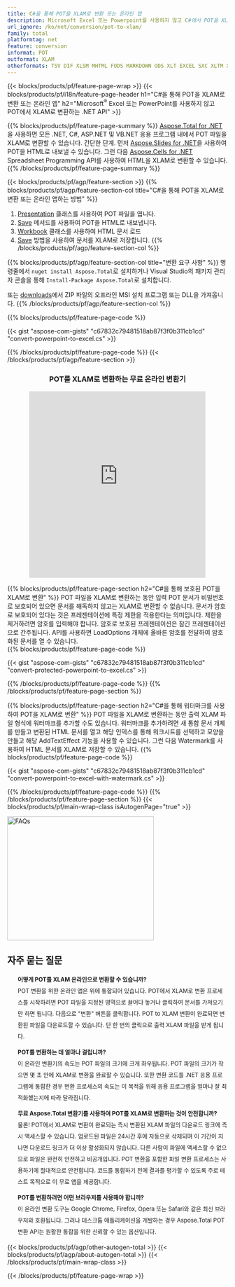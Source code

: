 ```yaml
---
title: C#을 통해 POT을 XLAM로 변환 또는 온라인 앱
description: Microsoft Excel 또는 Powerpoint를 사용하지 않고 C#에서 POT을 XLAM로 변환 또는 온라인. 코드를 통합하기 전에 무료 POT to XLAM 온라인 변환기를 빠르게 테스트하십시오. 또는 무료 온라인 변환기 사용
url_ignore: /ko/net/conversion/pot-to-xlam/
family: total
platformtag: net
feature: conversion
informat: POT
outformat: XLAM
otherformats: TSV DIF XLSM MHTML FODS MARKDOWN ODS XLT EXCEL SXC XLTM XLS XLTX XLAM XLSX XLSB DOC DOCX DOCM DOT DOTM DOTX ODT OTT RTF WORD WORDML TEXT FLATOPX
---
```

{{< blocks/products/pf/feature-page-wrap >}}
{{< blocks/products/pf/i18n/feature-page-header h1="C#을 통해 POT을 XLAM로 변환 또는 온라인 앱" h2="Microsoft<sup>&reg;</sup> Excel 또는 PowerPoint를 사용하지 않고 POT에서 XLAM로 변환하는 .NET API" >}}

{{% blocks/products/pf/feature-page-summary %}}
[Aspose.Total for .NET](https://products.aspose.com/total/net/)을 사용하면 모든 .NET, C#, ASP.NET 및 VB.NET 응용 프로그램 내에서 POT 파일을 XLAM로 변환할 수 있습니다. 간단한 단계. 먼저 [Aspose.Slides for .NET](https://products.aspose.com/slides/net/)을 사용하여 POT을 HTML로 내보낼 수 있습니다. 그런 다음 [Aspose.Cells for .NET](https://products.aspose.com/cells/net/) Spreadsheet Programming API를 사용하여 HTML을 XLAM로 변환할 수 있습니다.
{{% /blocks/products/pf/feature-page-summary  %}}

{{< blocks/products/pf/agp/feature-section >}}
{{% blocks/products/pf/agp/feature-section-col title="C#을 통해 POT을 XLAM로 변환 또는 온라인 앱하는 방법" %}}
1. [Presentation](https://reference.aspose.com/slides/net/aspose.slides/presentation) 클래스를 사용하여 POT 파일을 엽니다.
2. [Save](https://reference.aspose.com/slides/net/aspose.slides.presentation/save/methods/5) 메서드를 사용하여 POT을 HTML로 내보냅니다.
3. [Workbook](https://reference.aspose.com/cells/net/aspose.cells/workbook) 클래스를 사용하여 HTML 문서 로드
4. [Save](https://reference.aspose.com/cells/net/aspose.cells.workbook/save/methods/4) 방법을 사용하여 문서를 XLAM로 저장합니다.
{{% /blocks/products/pf/agp/feature-section-col %}}

{{% blocks/products/pf/agp/feature-section-col title="변환 요구 사항" %}}
명령줄에서 ```nuget install Aspose.Total```로 설치하거나 Visual Studio의 패키지 관리자 콘솔을 통해 ```Install-Package Aspose.Total```로 설치합니다.

또는 [downloads](https://releases.aspose.com/total/net)에서 ZIP 파일의 오프라인 MSI 설치 프로그램 또는 DLL을 가져옵니다.
{{% /blocks/products/pf/agp/feature-section-col %}}

{{% blocks/products/pf/feature-page-code %}}

{{< gist "aspose-com-gists" "c67832c79481518ab87f3f0b311cb1cd" "convert-powerpoint-to-excel.cs" >}}


{{% /blocks/products/pf/feature-page-code %}}
{{< /blocks/products/pf/agp/feature-section >}}

<div class="container-fluid agp-content bg-white aboutfile box-1 vh100 section nopbtm">
<div class=container>
<div class=row>
<div class="demobox tc col-md-12 padding-0" align="center">

<h3>POT를 XLAM로 변환하는 무료 온라인 변환기</h3>

<iframe title="xlam에서 pot로 변환 온라인 도구" style="border: none; height: 426px;" scrolling="no" src="https://total-conversion-app-65z5r2lp.qa.k8s.dynabic.com/?to=xlam&from=pot" id="child-iframe" width="80%"></iframe>

</div></div>
</div></div>

{{% blocks/products/pf/feature-page-section  h2="C#을 통해 보호된 POT을 XLAM로 변환" %}}
POT 파일을 XLAM로 변환하는 동안 입력 POT 문서가 비밀번호로 보호되어 있으면 문서를 해독하지 않고는 XLAM로 변환할 수 없습니다. 문서가 암호로 보호되어 있다는 것은 프레젠테이션에 특정 제한을 적용한다는 의미입니다. 제한을 제거하려면 암호를 입력해야 합니다. 암호로 보호된 프레젠테이션은 잠긴 프레젠테이션으로 간주됩니다. API를 사용하면 LoadOptions 개체에 올바른 암호를 전달하여 암호화된 문서를 열 수 있습니다.  
{{% blocks/products/pf/feature-page-code %}}

{{< gist "aspose-com-gists" "c67832c79481518ab87f3f0b311cb1cd" "convert-protected-powerpoint-to-excel.cs" >}}

{{% /blocks/products/pf/feature-page-code  %}}
{{% /blocks/products/pf/feature-page-section %}}

{{% blocks/products/pf/feature-page-section  h2="C#을 통해 워터마크를 사용하여 POT을 XLAM로 변환" %}}
POT 파일을 XLAM로 변환하는 동안 출력 XLAM 파일 형식에 워터마크를 추가할 수도 있습니다. 워터마크를 추가하려면 새 통합 문서 개체를 만들고 변환된 HTML 문서를 열고 해당 인덱스를 통해 워크시트를 선택하고 모양을 만들고 해당 AddTextEffect 기능을 사용할 수 있습니다. 그런 다음 Watermark를 사용하여 HTML 문서를 XLAM로 저장할 수 있습니다. 
{{% blocks/products/pf/feature-page-code %}}

{{< gist "aspose-com-gists" "c67832c79481518ab87f3f0b311cb1cd" "convert-powerpoint-to-excel-with-watermark.cs" >}}

{{% /blocks/products/pf/feature-page-code  %}}
{{% /blocks/products/pf/feature-page-section %}}
{{< blocks/products/pf/main-wrap-class isAutogenPage="true" >}}
<style>.howtolist li{margin-right: 0!important;line-height: 26px;position: relative;margin-bottom: 10px;font-size: 13px;list-style-type: none;}</style>
<div class="col-md-12 tl bg-gray-dark howtolist section">
  <a class="anchor" name="faqpage"></a>
  <div class="container tl dflex" itemscope="" itemtype="https://schema.org/FAQPage">
      <div class="col-md-4 howtosectiongfx">
          <img class="social-panel-hide-on-mobile" src="https://www.groupdocs.cloud/templates/brand/images/groupdocs/conversion/groupdocs_conversion-brand.png" alt="FAQs" width="335" height="283">
      </div>
      <div class="howtosection col-md-8">
          <div>
              <h2>자주 묻는 질문</h2>
              <ul>
                  <li itemscope="" itemprop="mainEntity" itemtype="https://schema.org/Question">
                      <div>
                          <span itemprop="name"><b>어떻게 POT를 XLAM 온라인으로 변환할 수 있습니까?</b></span>
                      </div>
                      <div itemscope="" itemprop="acceptedAnswer" itemtype="https://schema.org/Answer">
                          <span itemprop="text">POT 변환을 위한 온라인 앱은 위에 통합되어 있습니다. POT에서 XLAM로 변환 프로세스를 시작하려면 POT 파일을 지정된 영역으로 끌어다 놓거나 클릭하여 문서를 가져오기만 하면 됩니다. 다음으로 "변환" 버튼을 클릭합니다. POT to XLAM 변환이 완료되면 변환된 파일을 다운로드할 수 있습니다. 단 한 번의 클릭으로 출력 XLAM 파일을 받게 됩니다.</span>
                      </div>
                  </li>
                  <li itemscope="" itemprop="mainEntity" itemtype="https://schema.org/Question">
                      <div>
                          <span itemprop="name"><b>POT를 변환하는 데 얼마나 걸립니까?</b></span>
                      </div>
                      <div itemscope="" itemprop="acceptedAnswer" itemtype="https://schema.org/Answer">
                          <span itemprop="text">이 온라인 변환기의 속도는 POT 파일의 크기에 크게 좌우됩니다. POT 파일의 크기가 작으면 몇 초 안에 XLAM로 변환을 완료할 수 있습니다. 또한 변환 코드를 .NET 응용 프로그램에 통합한 경우 변환 프로세스의 속도는 이 목적을 위해 응용 프로그램을 얼마나 잘 최적화했는지에 따라 달라집니다.</span>
                      </div>
                  </li>
                  <li itemscope="" itemprop="mainEntity" itemtype="https://schema.org/Question">
                      <div>
                          <span itemprop="name"><b>무료 Aspose.Total 변환기를 사용하여 POT를 XLAM로 변환하는 것이 안전합니까?</b></span>
                      </div>
                      <div itemscope="" itemprop="acceptedAnswer" itemtype="https://schema.org/Answer">
                          <span itemprop="text">물론! POT에서 XLAM로 변환이 완료되는 즉시 변환된 XLAM 파일의 다운로드 링크에 즉시 액세스할 수 있습니다. 업로드된 파일은 24시간 후에 자동으로 삭제되며 이 기간이 지나면 다운로드 링크가 더 이상 활성화되지 않습니다. 다른 사람이 파일에 액세스할 수 없으므로 파일은 완전히 안전하고 비공개입니다. POT 변환을 포함한 파일 변환 프로세스는 사용하기에 절대적으로 안전합니다. 코드를 통합하기 전에 결과를 평가할 수 있도록 주로 테스트 목적으로 이 무료 앱을 제공합니다.</span>
                      </div>
                  </li>                 
                  <li itemscope="" itemprop="mainEntity" itemtype="https://schema.org/Question">
                      <div>
                          <span itemprop="name"><b>POT를 변환하려면 어떤 브라우저를 사용해야 합니까?</b></span>
                      </div>
                      <div itemscope="" itemprop="acceptedAnswer" itemtype="https://schema.org/Answer">
                          <span itemprop="text">이 온라인 변환 도구는 Google Chrome, Firefox, Opera 또는 Safari와 같은 최신 브라우저와 호환됩니다. 그러나 데스크톱 애플리케이션을 개발하는 경우 Aspose.Total POT 변환 API는 원활한 통합을 위한 신뢰할 수 있는 옵션입니다.</span>
                      </div>
                  </li>
              </ul>
          </div>
      </div>
  </div>
{{< blocks/products/pf/agp/other-autogen-total >}}
{{< blocks/products/pf/agp/about-autogen-total >}}
{{< /blocks/products/pf/main-wrap-class >}}

{{< /blocks/products/pf/feature-page-wrap >}}